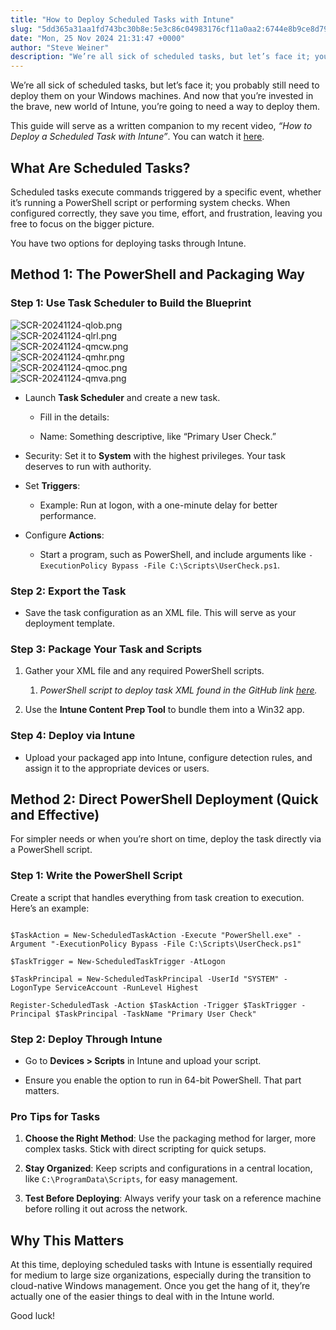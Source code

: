 ```yaml
---
title: "How to Deploy Scheduled Tasks with Intune"
slug: "5dd365a31aa1fd743bc30b8e:5e3c86c04983176cf11a0aa2:6744e8b9ce8d7937201d19e2"
date: "Mon, 25 Nov 2024 21:31:47 +0000"
author: "Steve Weiner"
description: "We’re all sick of scheduled tasks, but let’s face it; you probably still need to deploy them on your Windows machines. And now that you’re invested in the brave, new world of Intune, you’re going to need a way to deploy them.This guide will serve as a written companion to"
---
```


We’re all sick of scheduled tasks, but let’s face it; you probably still need to deploy them on your Windows machines. And now that you’re invested in the brave, new world of Intune, you’re going to need a way to deploy them.

This guide will serve as a written companion to my recent video, _“How to Deploy a Scheduled Task with Intune”_. You can watch it [here](https://youtu.be/W-qooDTldZI).

What Are Scheduled Tasks?
-------------------------

Scheduled tasks execute commands triggered by a specific event, whether it’s running a PowerShell script or performing system checks. When configured correctly, they save you time, effort, and frustration, leaving you free to focus on the bigger picture.

You have two options for deploying tasks through Intune.

Method 1: The PowerShell and Packaging Way
------------------------------------------

### Step 1: Use Task Scheduler to Build the Blueprint

![SCR-20241124-qlob.png](https://images.squarespace-cdn.com/content/v1/5dd365a31aa1fd743bc30b8e/1732569490929-28RNRPD8DHR6430NEK78/SCR-20241124-qlob.png?format=1000w)  
![SCR-20241124-qlrl.png](https://images.squarespace-cdn.com/content/v1/5dd365a31aa1fd743bc30b8e/1732569490944-RKKRF3DG94M6GLYNLSOH/SCR-20241124-qlrl.png?format=1000w)  
![SCR-20241124-qmcw.png](https://images.squarespace-cdn.com/content/v1/5dd365a31aa1fd743bc30b8e/1732569491516-ACSLQNAL4G3QHGK1Q8X8/SCR-20241124-qmcw.png?format=1000w)  
![SCR-20241124-qmhr.png](https://images.squarespace-cdn.com/content/v1/5dd365a31aa1fd743bc30b8e/1732569491711-1O9WEBZ7KL6SVH1NTRLD/SCR-20241124-qmhr.png?format=1000w)  
![SCR-20241124-qmoc.png](https://images.squarespace-cdn.com/content/v1/5dd365a31aa1fd743bc30b8e/1732569492284-K8GKACRP2FCG8FJQ3PQJ/SCR-20241124-qmoc.png?format=1000w)  
![SCR-20241124-qmva.png](https://images.squarespace-cdn.com/content/v1/5dd365a31aa1fd743bc30b8e/1732569492714-090JYHMOLFYDB84AWB54/SCR-20241124-qmva.png?format=1000w)  

-   Launch **Task Scheduler** and create a new task.
    
    -   Fill in the details:
        
    -   Name: Something descriptive, like “Primary User Check.”
        
-   Security: Set it to **System** with the highest privileges. Your task deserves to run with authority.
    
-   Set **Triggers**:
    
    -   Example: Run at logon, with a one-minute delay for better performance.
        
-   Configure **Actions**:
    
    -   Start a program, such as PowerShell, and include arguments like `-ExecutionPolicy Bypass -File C:\Scripts\UserCheck.ps1`.
        

### Step 2: Export the Task

-   Save the task configuration as an XML file. This will serve as your deployment template.
    

### Step 3: Package Your Task and Scripts

1.  Gather your XML file and any required PowerShell scripts.
    
    1.  _PowerShell script to deploy task XML found in the GitHub link_ [_here_](https://github.com/stevecapacity/IntunePowershell/tree/main/Misc%20Intune/Tasks)_._
        
2.  Use the **Intune Content Prep Tool** to bundle them into a Win32 app.
    

### Step 4: Deploy via Intune

-   Upload your packaged app into Intune, configure detection rules, and assign it to the appropriate devices or users.
    

Method 2: Direct PowerShell Deployment (Quick and Effective)
------------------------------------------------------------

For simpler needs or when you’re short on time, deploy the task directly via a PowerShell script.

### Step 1: Write the PowerShell Script

Create a script that handles everything from task creation to execution. Here’s an example:

```

$TaskAction = New-ScheduledTaskAction -Execute "PowerShell.exe" -Argument "-ExecutionPolicy Bypass -File C:\Scripts\UserCheck.ps1"

$TaskTrigger = New-ScheduledTaskTrigger -AtLogon

$TaskPrincipal = New-ScheduledTaskPrincipal -UserId "SYSTEM" -LogonType ServiceAccount -RunLevel Highest

Register-ScheduledTask -Action $TaskAction -Trigger $TaskTrigger -Principal $TaskPrincipal -TaskName "Primary User Check"

```

### Step 2: Deploy Through Intune

-   Go to **Devices > Scripts** in Intune and upload your script.
    
-   Ensure you enable the option to run in 64-bit PowerShell. That part matters.
    

### Pro Tips for Tasks

1.  **Choose the Right Method**: Use the packaging method for larger, more complex tasks. Stick with direct scripting for quick setups.
    
2.  **Stay Organized**: Keep scripts and configurations in a central location, like `C:\ProgramData\Scripts`, for easy management.
    
3.  **Test Before Deploying**: Always verify your task on a reference machine before rolling it out across the network.
    

Why This Matters
----------------

At this time, deploying scheduled tasks with Intune is essentially required for medium to large size organizations, especially during the transition to cloud-native Windows management. Once you get the hang of it, they’re actually one of the easier things to deal with in the Intune world.

Good luck!